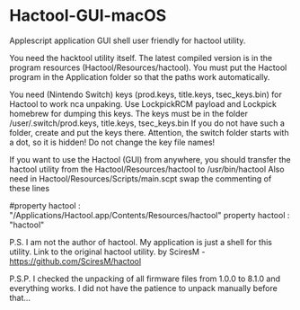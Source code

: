 # Hactool-GUI-macOS
Applescript application GUI shell user friendly for hactool utility.

You need the hacktool utility itself.
The latest compiled version is in the program resources (Hactool/Resources/hactool). 
You must put the Hactool program in the Application folder so that the paths work automatically.

You need (Nintendo Switch) keys (prod.keys, title.keys, tsec_keys.bin) for Hactool to work nca unpaking.
Use LockpickRCM payload and Lockpick homebrew for dumping this keys.
The keys must be in the folder /user/.switch/prod.keys, title.keys, tsec_keys.bin
If you do not have such a folder, create and put the keys there.
Attention, the switch folder starts with a dot, so it is hidden!
Do not change the key file names!

If you want to use the Hactool (GUI) from anywhere, 
you should transfer the hactool utility from the  Hactool/Resources/hactool to /usr/bin/hactool
Also need in Hactool/Resources/Scripts/main.scpt swap the commenting of these lines

#property hactool : "/Applications/Hactool.app/Contents/Resources/hactool"
property hactool : "hactool"

P.S.
I am not the author of hactool. My application is just a shell for this utility.
Link to the original hactool utility. by SciresM - https://github.com/SciresM/hactool 

P.S.P.
I checked the unpacking of all firmware files from 1.0.0 to 8.1.0 and everything works. 
I did not have the patience to unpack manually before that...
